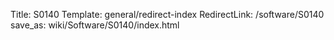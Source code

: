 Title: S0140
Template: general/redirect-index
RedirectLink: /software/S0140
save_as: wiki/Software/S0140/index.html